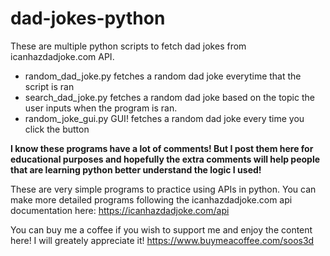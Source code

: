# dad-jokes-python
These are multiple python scripts to fetch dad jokes from  icanhazdadjoke.com API.  

- random_dad_joke.py fetches a random dad joke everytime that the script is ran
- search_dad_joke.py fetches a random dad joke based on the topic the user inputs when the program is ran.
- random_joke_gui.py  GUI! fetches a random dad joke every time you click the button

<b>I know these programs have a lot of comments! But I post them here for educational purposes and hopefully the extra comments will help people that are learning python better understand the logic I used!</b>

These are very simple programs to practice using APIs in python.
You can make more detailed programs following the icanhazdadjoke.com api documentation here: https://icanhazdadjoke.com/api

You can buy me a coffee if you wish to support me and enjoy the content here! I will greately appreciate it! https://www.buymeacoffee.com/soos3d
